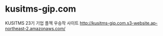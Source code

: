 # kusitms-gip.com
KUSITMS 23기 기업 플젝 우승작 사이트
http://kusitms-gip.com.s3-website.ap-northeast-2.amazonaws.com/
